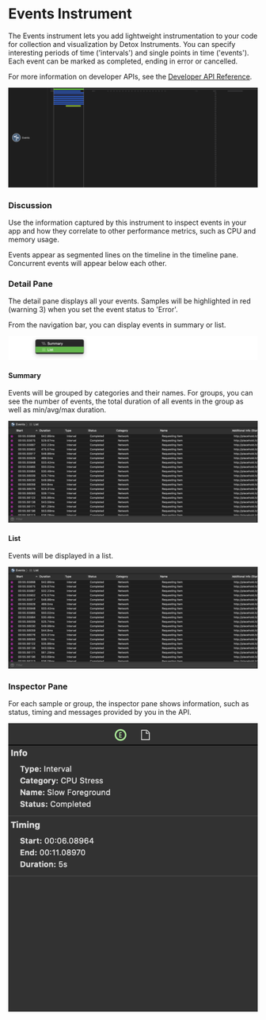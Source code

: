 # Events Instrument

The Events instrument lets you add lightweight instrumentation to your code for collection and visualization by Detox Instruments. You can specify interesting periods of time ('intervals') and single points in time ('events'). Each event can be marked as completed, ending in error or cancelled.

For more information on developer APIs, see the [Developer API Reference](DeveloperAPIReferenceIntro.md).

![Events](Resources/Instrument_Events.png "Events")

### Discussion

Use the information captured by this instrument to inspect events in your app and how they correlate to other performance metrics, such as CPU and memory usage.

Events appear as segmented lines on the timeline in the timeline pane. Concurrent events will appear below each other.

### Detail Pane

The detail pane displays all your events. Samples will be highlighted in red (warning 3) when you set the event status to 'Error'.

From the navigation bar, you can display events in summary or list.

![Events Detail Menu](Resources/Instrument_Events_Menu.png "Events Detail Menu")

#### Summary

Events will be grouped by categories and their names. For groups, you can see the number of events, the total duration of all events in the group as well as min/avg/max duration.

![Events Detail Pane](Resources/Instrument_Events_DetailPane.png "Events Detail Pane")

#### List

Events will be displayed in a list.

![Instrument_Events_DetailPane_List](Resources/Instrument_Events_DetailPane_List.png)

### Inspector Pane

For each sample or group, the inspector pane shows information, such as status, timing and messages provided by you in the API.

![Events Inspector Pane](Resources/Instrument_Events_InspectorPane.png "Events Inspector Pane")
